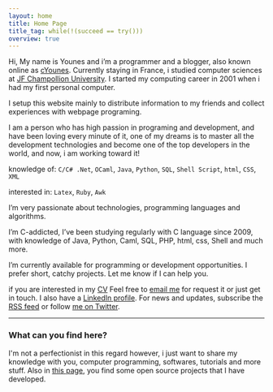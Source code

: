 ```yaml
---
layout: home
title: Home Page
title_tag: while(!(succeed == try()))
overview: true
---
```


Hi, My name is Younes and i’m a programmer and a blogger, also known online as [cYounes][11]. Currently staying in France, i studied computer sciences at [JF Champollion University][13]. I started my computing career in 2001 when i had my first personal computer.

I setup this website mainly to distribute information to my friends and collect experiences with webpage programing.

I am a person who has high passion in programing and development, and have been loving every minute of it, one of my dreams is to master all the development technologies and become one of the top developers in the world, and now, i am working toward it!

knowledge of: `C/C# .Net`, `OCaml`, `Java`, `Python`, `SQL`, `Shell Script`, `html`, `CSS`, `XML`

interested in:  `Latex`, `Ruby`, `Awk`

I’m very passionate about technologies, programming languages and algorithms.

I’m C-addicted, I’ve been studying regularly with C language since 2009, with knowledge of Java, Python, Caml, SQL,  PHP, html, css, Shell and much more.

I’m currently available for programming or development opportunities. I prefer short, catchy projects. Let me know if I can help you.

if you are interested in my [CV][2] Feel free to [email me][3] for request it or just get in touch. I also have a [LinkedIn profile][4]. For news and updates, subscribe the [RSS feed][5] or follow [me on Twitter][6].

---------------------------
### What can you find here?

I'm not a perfectionist in this regard however, i just want to share my knowledge with you, computer programming, softwares, tutorials and more stuff. Also in [this page](/projects), you find some open source projects that I have developed.



 [1]: http://cyounes.com/
 [2]: http://careers.stackoverflow.com/cyounes
 [3]: http://cyounes.com/contact "Contact me"
 [4]: http://fr.linkedin.com/in/cyounes "cyounes on linkedin"
 [5]: http://cyounes.com/feed/rss
 [6]: http://twitter.com/cYounes
 [7]: http://www.flickr.com/people/62399972@N04/ "flickr"
 [8]: http://cyounes.tumblr.com
 [9]: http://cyounes.com/blog/
 [10]: http://cyounes.com/ar/

 [11]: http://www.google.com/#q=cYounes
 [12]: http://s.wordpress.com/latex.php?latex=%5CLaTeX&bg=FFFFFF&fg=B6002F&s=0 "\LaTeX"
 [13]: http://www.univ-jfc.fr/en/champollion-university 
